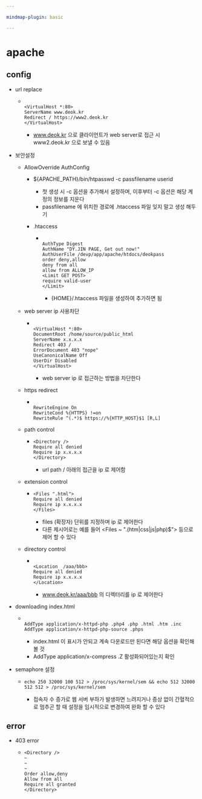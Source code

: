 ```yaml
---

mindmap-plugin: basic

---
```


# apache

## config
- url replace

	-
	  ```
	  
	  <VirtualHost *:80>
	  ServerName www.deok.kr
	  Redirect / https://www2.deok.kr
	  </VirtualHost>
	  ```

		- www.deok.kr 으로 클라이언트가 web server로 접근 시 www2.deok.kr 으로 보낼 수 있음
- 보안설정
	- AllowOverride AuthConfig
		- ${APACHE_PATH}/bin/htpasswd -c passfilename userid
			- 첫 생성 시 -c 옵션을 추가해서 설정하며, 이후부터 -c 옵션은 해당 계정의 정보를 지운다
			- passfilename 에 위치한 경로에 .htaccess 파일 잊지 말고 생성 해두기
		- .htaccess

			-
			  ```
			  
			  AuthType Digest
			  AuthName "DY.JIN PAGE, Get out now!"
			  AuthUserFile /devp/app/apache/htdocs/deokpass
			  order deny,allow
			  deny from all
			  allow from ALLOW_IP
			  <Limit GET POST>
			  require valid-user
			  </Limit>
			  ```

				- {HOME}/.htaccess 파일을 생성하여 추가하면 됨
	- web server ip 사용차단

		-
		  ```
		  
		  <VirtualHost *:80>
		  DocumentRoot /home/source/public_html
		  ServerName x.x.x.x
		  Redirect 403 /
		  ErrorDocument 403 "nope"
		  UseCanonicalName Off
		  UserDir Disabled
		  </VirtualHost>
		  ```

			- web server ip 로 접근하는 방법을 차단한다
	- https redirect

		-
		  ```
		  
		  RewriteEngine On
		  RewriteCond %{HTTPS} !=on
		  RewriteRule ^(.*)$ https://%{HTTP_HOST}$1 [R,L]
		  ```

	- path control

		-
		  ```
		  <Directory />
		  Require all denied
		  Require ip x.x.x.x
		  </Directory>
		  ```

			- url path / 아래의 접근을 ip 로 제어함
	- extension control

		-
		  ```
		  <Files ".html">
		  Require all denied
		  Require ip x.x.x.x
		  </Files>
		  ```

			- files (확장자) 단위를 지정하며 ip 로 제어한다
			- 다른 제시어로는 예를 들어 <Files ~ ".(htm|css|js|php)$"> 등으로 제어 할 수 있다
	- directory control

		-
		  ```
		  
		  <Location  /aaa/bbb>
		  Require all denied
		  Require ip x.x.x.x
		  </Location>
		  ```

			- www.deok.kr/aaa/bbb 의 디렉터리를 ip 로 제어한다
- downloading index.html

	-
	  ```
	  
	  AddType application/x-httpd-php .php4 .php .html .htm .inc
	  AddType application/x-httpd-php-source .phps
	  ```

		- index.html 이 표시가 안되고 계속 다운로드만 된다면 해당 옵션을 확인해볼 것
		- AddType application/x-compress .Z 활성화되어있는지 확인
- semaphore 설정

	-
	  ```
	  echo 250 32000 100 512 > /proc/sys/kernel/sem && echo 512 32000 512 512 > /proc/sys/kernel/sem
	  ```

		- 접속자 수 증가로 웹 서버 부하가 발생하면 느려지거나 증상 없이 간혈적으로 멈추곤 할 때 설정을 임시적으로 변경하여 완화 할 수 있다

## error
- 403 error

	-
	  ```
	  <Directory />
	  ~
	  ~
	  ~
	  Order allow,deny
	  Allow from all
	  Require all granted
	  </Directory>
	  ```
